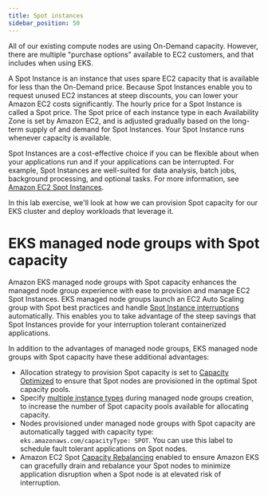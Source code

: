 ```yaml
---
title: Spot instances
sidebar_position: 50
---
```


All of our existing compute nodes are using On-Demand capacity. However, there are multiple "purchase options" available to EC2 customers, and that includes when using EKS.

A Spot Instance is an instance that uses spare EC2 capacity that is available for less than the On-Demand price. Because Spot Instances enable you to request unused EC2 instances at steep discounts, you can lower your Amazon EC2 costs significantly. The hourly price for a Spot Instance is called a Spot price. The Spot price of each instance type in each Availability Zone is set by Amazon EC2, and is adjusted gradually based on the long-term supply of and demand for Spot Instances. Your Spot Instance runs whenever capacity is available.

Spot Instances are a cost-effective choice if you can be flexible about when your applications run and if your applications can be interrupted. For example, Spot Instances are well-suited for data analysis, batch jobs, background processing, and optional tasks. For more information, see [Amazon EC2 Spot Instances](https://aws.amazon.com/ec2/spot-instances/).

In this lab exercise, we'll look at how we can provision Spot capacity for our EKS cluster and deploy workloads that leverage it.

# EKS managed node groups with Spot capacity

Amazon EKS managed node groups with Spot capacity enhances the managed node group experience with ease to provision and manage EC2 Spot Instances. EKS managed node groups launch an EC2 Auto Scaling group with Spot best practices and handle [Spot Instance interruptions](https://docs.aws.amazon.com/AWSEC2/latest/UserGuide/spot-interruptions.html) automatically. This enables you to take advantage of the steep savings that Spot Instances provide for your interruption tolerant containerized applications.

In addition to the advantages of managed node groups, EKS managed node groups with Spot capacity have these additional advantages:

* Allocation strategy to provision Spot capacity is set to [Capacity Optimized](https://docs.aws.amazon.com/AWSEC2/latest/UserGuide/spot-best-practices.html#use-capacity-optimized-allocation-strategy) to ensure that Spot nodes are provisioned in the optimal Spot capacity pools.
* Specify [multiple instance types](https://docs.aws.amazon.com/AWSEC2/latest/UserGuide/spot-best-practices.html#be-instance-type-flexible) during managed node groups creation, to increase the number of Spot capacity pools available for allocating capacity.
* Nodes provisioned under managed node groups with Spot capacity are automatically tagged with capacity type: `eks.amazonaws.com/capacityType: SPOT`. You can use this label to schedule fault tolerant applications on Spot nodes.
* Amazon EC2 Spot [Capacity Rebalancing](https://docs.aws.amazon.com/autoscaling/ec2/userguide/ec2-auto-scaling-capacity-rebalancing.html) enabled to ensure Amazon EKS can gracefully drain and rebalance your Spot nodes to minimize application disruption when a Spot node is at elevated risk of interruption.
